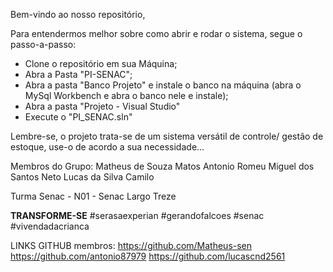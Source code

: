 Bem-vindo ao nosso repositório,

Para entendermos melhor sobre como abrir e rodar o sistema, segue o passo-a-passo:
- Clone o repositório em sua Máquina;
- Abra a Pasta "PI-SENAC";
- Abra a pasta "Banco Projeto" e instale o banco na máquina (abra o MySql Workbench e abra o banco nele e instale);
- Abra a pasta "Projeto - Visual Studio"
- Execute o "PI_SENAC.sln"

Lembre-se, o projeto trata-se de um sistema versátil de controle/ gestão de estoque, use-o de acordo a sua necessidade...

Membros do Grupo:
Matheus de Souza Matos
Antonio Romeu Miguel dos Santos Neto
Lucas da Silva Camilo

Turma Senac - N01 - Senac Largo Treze

**TRANSFORME-SE**
#serasaexperian
#gerandofalcoes 
#senac
#vivendadacrianca


LINKS GITHUB membros:
https://github.com/Matheus-sen
https://github.com/antonio87979
https://github.com/lucascnd2561
